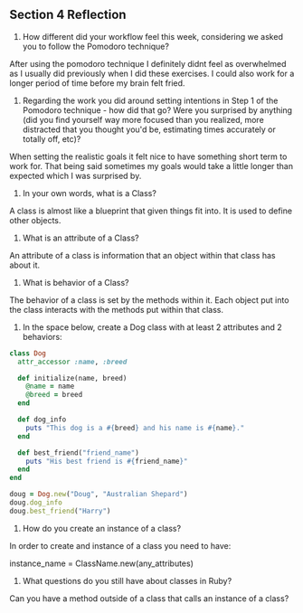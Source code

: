 ## Section 4 Reflection

1. How different did your workflow feel this week, considering we asked you to follow the Pomodoro technique?

After using the pomodoro technique I definitely didnt feel as overwhelmed as I usually did previously when I did these exercises. I could also work for a longer period of time before my brain felt fried.

1. Regarding the work you did around setting intentions in Step 1 of the Pomodoro technique - how did that go? Were you surprised by anything (did you find yourself way more focused than you realized, more distracted that you thought you'd be, estimating times accurately or totally off, etc)?

When setting the realistic goals it felt nice to have something short term to work for. That being said sometimes my goals would take a little longer than expected which I was surprised by.

1. In your own words, what is a Class?

A class is almost like a blueprint that given things fit into. It is used to define other objects.

1. What is an attribute of a Class?

An attribute of a class is information that an object within that class has about it.

1. What is behavior of a Class?

The behavior of a class is set by the methods within it. Each object put into the class interacts with the methods put within that class.

1. In the space below, create a Dog class with at least 2 attributes and 2 behaviors:

```rb
class Dog
  attr_accessor :name, :breed

  def initialize(name, breed)
    @name = name
    @breed = breed
  end

  def dog_info
    puts "This dog is a #{breed} and his name is #{name}."
  end

  def best_friend("friend_name")
    puts "His best friend is #{friend_name}"
  end
end

doug = Dog.new("Doug", "Australian Shepard")
doug.dog_info
doug.best_friend("Harry")
```

1. How do you create an instance of a class?

In order to create and instance of a class you need to have:

instance_name = ClassName.new(any_attributes)

1. What questions do you still have about classes in Ruby?

Can you have a method outside of a class that calls an instance of a class?
